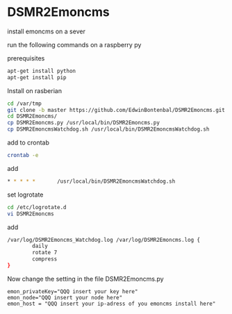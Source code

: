 # DSMR2Emoncms

install emoncms on a sever

run the following commands on a raspberry py

prerequisites
```sh
apt-get install python
apt-get install pip
```


Install on rasberian
```sh 
cd /var/tmp
git clone -b master https://github.com/EdwinBontenbal/DSMR2Emoncms.git
cd DSMR2Emoncms/
cp DSMR2Emoncms.py /usr/local/bin/DSMR2Emoncms.py
cp DSMR2EmoncmsWatchdog.sh /usr/local/bin/DSMR2EmoncmsWatchdog.sh
```` 

add to crontab
```sh 
crontab -e
```
add
```sh 
* * * * *       /usr/local/bin/DSMR2EmoncmsWatchdog.sh
```

set logrotate
``` sh
cd /etc/logrotate.d
vi DSMR2Emoncms
```
add
``` sh
/var/log/DSMR2Emoncms_Watchdog.log /var/log/DSMR2Emoncms.log {
        daily
        rotate 7
        compress
}
```

Now change the setting in the file DSMR2Emoncms.py
```
emon_privateKey="QQQ insert your key here"
emon_node="QQQ insert your node here" 
emon_host = "QQQ insert your ip-adress of you emoncms install here"
```

 
